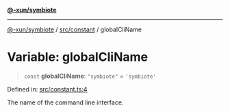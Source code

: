 [**@-xun/symbiote**](../../../README.md)

***

[@-xun/symbiote](../../../README.md) / [src/constant](../README.md) / globalCliName

# Variable: globalCliName

> `const` **globalCliName**: `"symbiote"` = `'symbiote'`

Defined in: [src/constant.ts:4](https://github.com/Xunnamius/symbiote/blob/1c36264a9ee1bf4cdf92c895c1434941f105e56c/src/constant.ts#L4)

The name of the command line interface.
